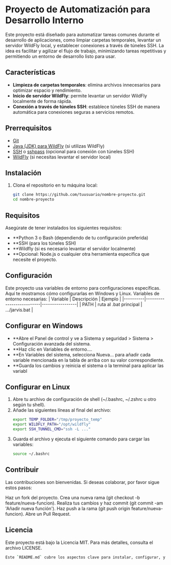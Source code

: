# Proyecto de Automatización para Desarrollo Interno

Este proyecto está diseñado para automatizar tareas comunes durante el desarrollo de aplicaciones, como limpiar carpetas temporales, levantar un servidor WildFly local, y establecer conexiones a través de túneles SSH. La idea es facilitar y agilizar el flujo de trabajo, minimizando tareas repetitivas y permitiendo un entorno de desarrollo listo para usar.

## Características

- **Limpieza de carpetas temporales**: elimina archivos innecesarios para optimizar espacio y rendimiento.
- **Inicio de servidor WildFly**: permite levantar un servidor WildFly localmente de forma rápida.
- **Conexión a través de túneles SSH**: establece túneles SSH de manera automática para conexiones seguras a servicios remotos.

## Prerrequisitos

- [Git](https://github.com/)
- [Java (JDK) para WildFly](https://www.oracle.com/java/technologies/javase-downloads.html) (si utilizas WildFly)
- [SSH](https://www.openssh.com/) o [sshpass](https://linux.die.net/man/1/sshpass) (opcional para conexión con túneles SSH)
- [WildFly](https://www.wildfly.org/downloads/) (si necesitas levantar el servidor local)

## Instalación

1. Clona el repositorio en tu máquina local:
   ```bash
   git clone https://github.com/tuusuario/nombre-proyecto.git
   cd nombre-proyecto


## Requisitos

Asegúrate de tener instalados los siguientes requisitos:
- **Python 3 o Bash (dependiendo de tu configuración preferida)
- **SSH (para los túneles SSH)
- **Wildfly (si es necesario levantar el servidor localmente)
- **Opcional: Node.js o cualquier otra herramienta específica que necesite el proyecto.

## Configuración

Este proyecto usa variables de entorno para configuraciones específicas. Aquí te mostramos cómo configurarlas en Windows y Linux.
Variables de entorno necesarias:
| Variable |        Descripción       |     Ejemplo     |
|----------|--------------------------|-----------------|
| PATH     | ruta al .bat principal   | .../jarvis.bat  |

## Configurar en Windows
- **Abre el Panel de control y ve a Sistema y seguridad > Sistema > Configuración avanzada del sistema.
- **Haz clic en Variables de entorno....
- **En Variables del sistema, selecciona Nueva... para añadir cada variable mencionada en la tabla de arriba con su valor correspondiente.
- **Guarda los cambios y reinicia el sistema o la terminal para aplicar las variabl


## Configurar en Linux

1. Abre tu archivo de configuración de shell (~/.bashrc, ~/.zshrc u otro según tu shell).
2. Añade las siguientes líneas al final del archivo:
   ```bash
   export TEMP_FOLDER="/tmp/proyecto_temp"
   export WILDFLY_PATH="/opt/wildfly"
   export SSH_TUNNEL_CMD="ssh -L ..."

3. Guarda el archivo y ejecuta el siguiente comando para cargar las variables:
   ```bash
   source ~/.bashrc


## Contribuir
Las contribuciones son bienvenidas. Si deseas colaborar, por favor sigue estos pasos:

Haz un fork del proyecto.
Crea una nueva rama (git checkout -b feature/nueva-funcion).
Realiza tus cambios y haz commit (git commit -am 'Añadir nueva función').
Haz push a la rama (git push origin feature/nueva-funcion).
Abre un Pull Request.

## Licencia
Este proyecto está bajo la Licencia MIT. Para más detalles, consulta el archivo LICENSE.
   ```bash
   Este `README.md` cubre los aspectos clave para instalar, configurar, y ejecutar tu proyecto, lo que hará que tus compañeros puedan integrarse rápidamente. Si tienes otros scripts específicos o instrucciones adicionales, puedes añadir más detalles a la sección de "Uso".

